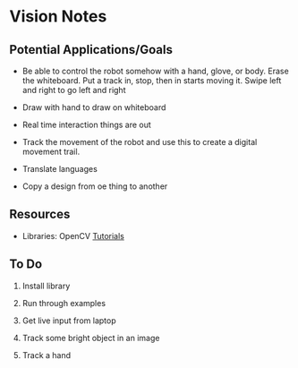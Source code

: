 # Vision Notes

## Potential Applications/Goals
* Be able to control the robot somehow with a hand, glove, or body. Erase the whiteboard. Put a track in, stop, then in starts moving it. Swipe left and right to go left and right

* Draw with hand to draw on whiteboard

* Real time interaction things are out

* Track the movement of the robot and use this to create a digital movement trail.

* Translate languages

* Copy a design from oe thing to another

## Resources

* Libraries: OpenCV
[Tutorials](https://docs.opencv.org/4.1.2/d6/d00/tutorial_py_root.html)


## To Do

1. Install library

2. Run through examples

3. Get live input from laptop

4. Track some bright object in an image

5. Track a hand
